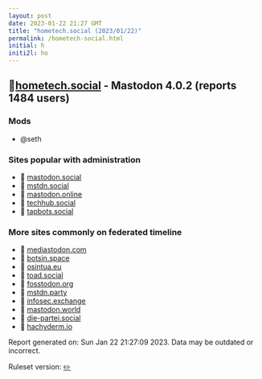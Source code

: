 ```yaml
---
layout: post
date: 2023-01-22 21:27 GMT
title: "hometech.social (2023/01/22)"
permalink: /hometech-social.html
initial: h
initi2l: ho
---
```


## 🐘[hometech.social](https://hometech.social) - Mastodon 4.0.2 (reports 1484 users)

### Mods
 * @seth

### Sites popular with administration

* 🐘 [mastodon.social](/mastodon-social.html)
* 🐘 [mstdn.social](/mstdn-social.html)
* 🐘 [mastodon.online](/mastodon-online.html)
* 🐘 [techhub.social](/techhub-social.html)
* 🐘 [tapbots.social](/tapbots-social.html)

### More sites commonly on federated timeline

* 🐘 [mediastodon.com](/mediastodon-com.html)
* 🐘 [botsin.space](/botsin-space.html)
* 🐘 [osintua.eu](/osintua-eu.html)
* 🐘 [toad.social](/toad-social.html)
* 🐘 [fosstodon.org](/fosstodon-org.html)
* 🐘 [mstdn.party](/mstdn-party.html)
* 🐘 [infosec.exchange](/infosec-exchange.html)
* 🐘 [mastodon.world](/mastodon-world.html)
* 🐘 [die-partei.social](/die-partei-social.html)
* 🐘 [hachyderm.io](/hachyderm-io.html)

Report generated on: Sun Jan 22 21:27:09 2023. Data may be outdated or incorrect.

Ruleset version: [✏️](/version-pencil)
